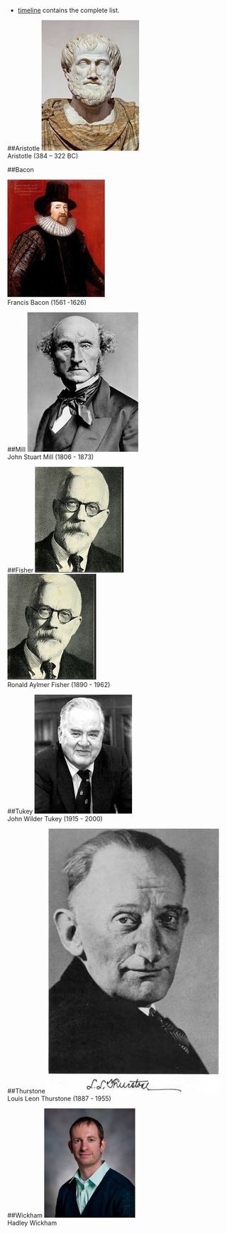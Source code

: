 - [timeline](./timeline.md) contains the complete list.


##Aristotle
[![aristotle](../../libs/images/people/raw/aristotle.jpg)](https://en.wikipedia.org/wiki/Aristotle)  
Aristotle (384 – 322 BC)


##Bacon

 
[![bacon](../../libs/images/people/raw/bacon.jpg)](https://en.wikipedia.org/wiki/Francis_Bacon)    
Francis Bacon (1561 -1626)    


##Mill
[![mill](../../libs/images/people/raw/mill.jpg)](https://en.wikipedia.org/wiki/John_Stuart_Mill)  
John Stuart Mill (1806 - 1873)  


##Fisher
[![fisher](../../libs/images/people/raw/fisher.jpg)](https://en.wikipedia.org/wiki/Ronald_Fisher)   
[![mill](../../libs/images/people/raw/fisher2.jpg)](https://en.wikipedia.org/wiki/John_Stuart_Mill)   
Ronald Aylmer Fisher (1890 - 1962)  

##Tukey
[![tukey](../../libs/images/people/raw/tukey.jpg)](https://en.wikipedia.org/wiki/John_Tukey)  
John Wilder Tukey (1915 - 2000)  


##Thurstone
[![thurstone](./libs/images/people/raw/thurstone.jpg)](https://en.wikipedia.org/wiki/Louis_Leon_Thurstone)  
Louis Leon Thurstone (1887 - 1955) 

##Wickham
[![wickham](./libs/images/people/raw/wickham.jpg)](https://en.wikipedia.org/wiki/Hadley_Wickham)    
Hadley Wickham 



